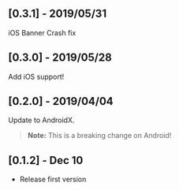 ## [0.3.1] - 2019/05/31
iOS Banner Crash fix

## [0.3.0] - 2019/05/28
Add iOS support!

## [0.2.0] - 2019/04/04
Update to AndroidX.
> **Note:** This is a breaking change on Android!

## [0.1.2] - Dec 10
* Release first version
